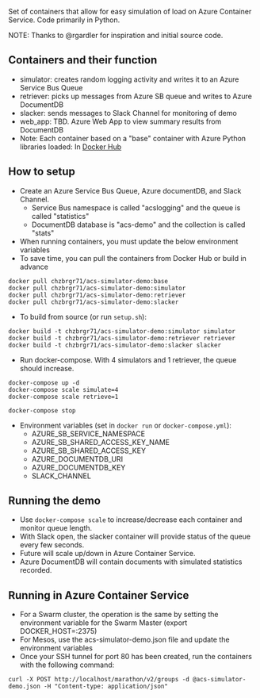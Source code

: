 Set of containers that allow for easy simulation of load on Azure Container Service. Code primarily in Python. 

NOTE: Thanks to @rgardler for inspiration and initial source code. 

## Containers and their function

  * simulator: creates random logging activity and writes it to an Azure Service Bus Queue
  * retriever: picks up messages from Azure SB queue and writes to Azure DocumentDB
  * slacker: sends messages to Slack Channel for monitoring of demo
  * web_app: TBD. Azure Web App to view summary results from DocumentDB
  * Note: Each container based on a "base" container with Azure Python libraries loaded: In [Docker Hub](https://hub.docker.com/r/chzbrgr71/acs-simulator-demo) 

## How to setup
 
  * Create an Azure Service Bus Queue, Azure documentDB, and Slack Channel.
    * Service Bus namespace is called "acslogging" and the queue is called "statistics"
    * DocumentDB database is "acs-demo" and the collection is called "stats" 
  * When running containers, you must update the below environment variables
  * To save time, you can pull the containers from Docker Hub or build in advance 

  ```
  docker pull chzbrgr71/acs-simulator-demo:base
  docker pull chzbrgr71/acs-simulator-demo:simulator
  docker pull chzbrgr71/acs-simulator-demo:retriever
  docker pull chzbrgr71/acs-simulator-demo:slacker
  ```
  
  * To build from source (or run `setup.sh`):
  
  ```
  docker build -t chzbrgr71/acs-simulator-demo:simulator simulator
  docker build -t chzbrgr71/acs-simulator-demo:retriever retriever
  docker build -t chzbrgr71/acs-simulator-demo:slacker slacker
  ```
  
  * Run docker-compose. With 4 simulators and 1 retriever, the queue should increase. 
  
  ```
  docker-compose up -d
  docker-compose scale simulate=4
  docker-compose scale retrieve=1
  
  docker-compose stop
  ```
  
  * Environment variables (set in `docker run` or `docker-compose.yml`):
    * AZURE_SB_SERVICE_NAMESPACE
    * AZURE_SB_SHARED_ACCESS_KEY_NAME
    * AZURE_SB_SHARED_ACCESS_KEY
    * AZURE_DOCUMENTDB_URI
    * AZURE_DOCUMENTDB_KEY
    * SLACK_CHANNEL
  
## Running the demo

  * Use `docker-compose scale` to increase/decrease each container and monitor queue length.
  * With Slack open, the slacker container will provide status of the queue every few seconds.
  * Future will scale up/down in Azure Container Service.
  * Azure DocumentDB will contain documents with simulated statistics recorded.

## Running in Azure Container Service

  * For a Swarm cluster, the operation is the same by setting the environment variable for the Swarm Master (export DOCKER_HOST=:2375)
  * For Mesos, use the acs-simulator-demo.json file and update the environment variables
  * Once your SSH tunnel for port 80 has been created, run the containers with the following command:
  
  ```
  curl -X POST http://localhost/marathon/v2/groups -d @acs-simulator-demo.json -H "Content-type: application/json"
  ```